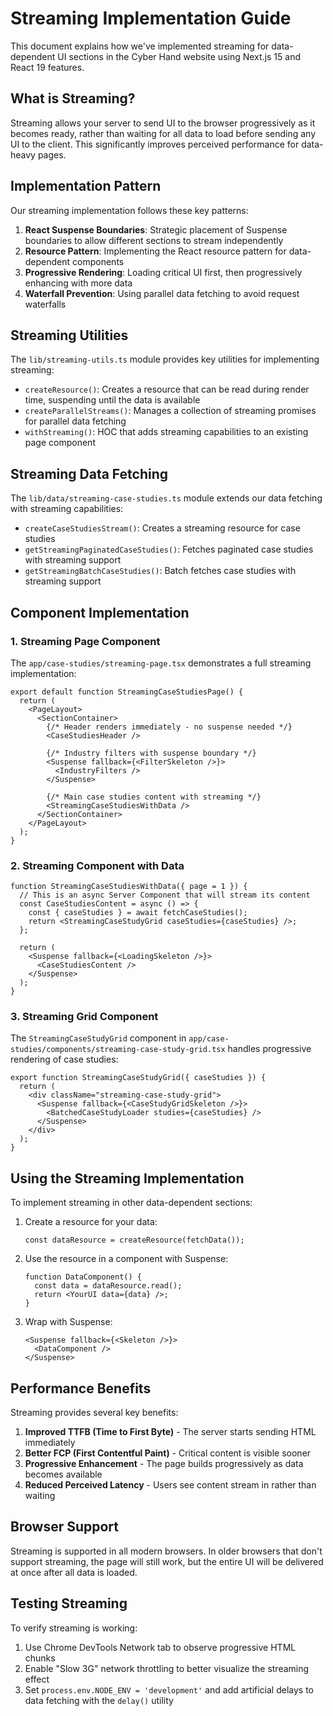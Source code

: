 # Streaming Implementation Guide

This document explains how we've implemented streaming for data-dependent UI sections in the Cyber Hand website using Next.js 15 and React 19 features.

## What is Streaming?

Streaming allows your server to send UI to the browser progressively as it becomes ready, rather than waiting for all data to load before sending any UI to the client. This significantly improves perceived performance for data-heavy pages.

## Implementation Pattern

Our streaming implementation follows these key patterns:

1. **React Suspense Boundaries**: Strategic placement of Suspense boundaries to allow different sections to stream independently
2. **Resource Pattern**: Implementing the React resource pattern for data-dependent components
3. **Progressive Rendering**: Loading critical UI first, then progressively enhancing with more data
4. **Waterfall Prevention**: Using parallel data fetching to avoid request waterfalls

## Streaming Utilities

The `lib/streaming-utils.ts` module provides key utilities for implementing streaming:

- `createResource()`: Creates a resource that can be read during render time, suspending until the data is available
- `createParallelStreams()`: Manages a collection of streaming promises for parallel data fetching
- `withStreaming()`: HOC that adds streaming capabilities to an existing page component

## Streaming Data Fetching

The `lib/data/streaming-case-studies.ts` module extends our data fetching with streaming capabilities:

- `createCaseStudiesStream()`: Creates a streaming resource for case studies
- `getStreamingPaginatedCaseStudies()`: Fetches paginated case studies with streaming support
- `getStreamingBatchCaseStudies()`: Batch fetches case studies with streaming support

## Component Implementation

### 1. Streaming Page Component

The `app/case-studies/streaming-page.tsx` demonstrates a full streaming implementation:

```tsx
export default function StreamingCaseStudiesPage() {
  return (
    <PageLayout>
      <SectionContainer>
        {/* Header renders immediately - no suspense needed */}
        <CaseStudiesHeader />
        
        {/* Industry filters with suspense boundary */}
        <Suspense fallback={<FilterSkeleton />}>
          <IndustryFilters />
        </Suspense>
        
        {/* Main case studies content with streaming */}
        <StreamingCaseStudiesWithData />
      </SectionContainer>
    </PageLayout>
  );
}
```

### 2. Streaming Component with Data

```tsx
function StreamingCaseStudiesWithData({ page = 1 }) {
  // This is an async Server Component that will stream its content
  const CaseStudiesContent = async () => {
    const { caseStudies } = await fetchCaseStudies();
    return <StreamingCaseStudyGrid caseStudies={caseStudies} />;
  };
  
  return (
    <Suspense fallback={<LoadingSkeleton />}>
      <CaseStudiesContent />
    </Suspense>
  );
}
```

### 3. Streaming Grid Component

The `StreamingCaseStudyGrid` component in `app/case-studies/components/streaming-case-study-grid.tsx` handles progressive rendering of case studies:

```tsx
export function StreamingCaseStudyGrid({ caseStudies }) {
  return (
    <div className="streaming-case-study-grid">
      <Suspense fallback={<CaseStudyGridSkeleton />}>
        <BatchedCaseStudyLoader studies={caseStudies} />
      </Suspense>
    </div>
  );
}
```

## Using the Streaming Implementation

To implement streaming in other data-dependent sections:

1. Create a resource for your data:
   ```tsx
   const dataResource = createResource(fetchData());
   ```

2. Use the resource in a component with Suspense:
   ```tsx
   function DataComponent() {
     const data = dataResource.read();
     return <YourUI data={data} />;
   }
   ```

3. Wrap with Suspense:
   ```tsx
   <Suspense fallback={<Skeleton />}>
     <DataComponent />
   </Suspense>
   ```

## Performance Benefits

Streaming provides several key benefits:

1. **Improved TTFB (Time to First Byte)** - The server starts sending HTML immediately
2. **Better FCP (First Contentful Paint)** - Critical content is visible sooner
3. **Progressive Enhancement** - The page builds progressively as data becomes available
4. **Reduced Perceived Latency** - Users see content stream in rather than waiting

## Browser Support

Streaming is supported in all modern browsers. In older browsers that don't support streaming, the page will still work, but the entire UI will be delivered at once after all data is loaded.

## Testing Streaming

To verify streaming is working:

1. Use Chrome DevTools Network tab to observe progressive HTML chunks
2. Enable "Slow 3G" network throttling to better visualize the streaming effect
3. Set `process.env.NODE_ENV = 'development'` and add artificial delays to data fetching with the `delay()` utility
